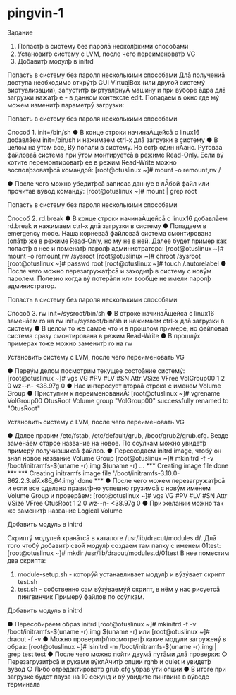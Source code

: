 # pingvin-1
Задание

1. Попастþ в систему без паролā несколþкими способами
2. Установитþ систему с LVM, после чего переименоватþ VG
3. Добавитþ модулþ в initrd

Попасть в систему без пароля несколькими способами
Длā получениā доступа необходимо открýтþ GUI VirtualBox (или другой системý
виртуализации), запуститþ виртуалþнуĀ машину и при вýборе āдра длā загрузки нажатþ e - в
данном контексте edit. Попадаем в окно где мý можем изменитþ параметрý загрузки:

Попасть в систему без пароля несколькими способами

Способ 1. init=/bin/sh
● В конце строки начинаĀщейсā с linux16 добавлāем init=/bin/sh и нажимаем сtrl-x длā
загрузки в систему
● В целом на ÿтом все, Вý попали в систему. Но естþ один нĀанс. Рутоваā файловаā
система при ÿтом монтируетсā в режиме Read-Only. Если вý хотите перемонтироватþ ее в
режим Read-Write можно восполþзоватþсā командой:
[root@otuslinux ~]# mount -o remount,rw /

● После чего можно убедитþсā записав даннýе в лĀбой файл или прочитав вýвод
командý:
[root@otuslinux ~]# mount | grep root

Попасть в систему без пароля несколькими способами

Способ 2. rd.break
● В конце строки начинаĀщейсā с linux16 добавлāем rd.break и нажимаем сtrl-x длā
загрузки в систему
● Попадаем в emergency mode. Наша корневаā файловаā система смонтирована (опāтþ же
в режиме Read-Only, но мý не в ней. Далее будет пример как попастþ в нее и поменāтþ
паролþ администратора:
[root@otuslinux ~]# mount -o remount,rw /sysroot
[root@otuslinux ~]# chroot /sysroot
[root@otuslinux ~]# passwd root
[root@otuslinux ~]# touch /.autorelabel
● После чего можно перезагружатþсā и заходитþ в систему с новýм паролем. Полезно
когда вý потерāли или вообще не имели паролþ администратор.

Попасть в систему без пароля несколькими способами

Способ 3. rw init=/sysroot/bin/sh
● В строке начинаĀщейсā с linux16 заменāем ro на rw init=/sysroot/bin/sh и нажимаем сtrl-x
длā загрузки в систему
● В целом то же самое что и в прошлом примере, но файловаā система сразу
смонтирована в режим Read-Write
● В прошлýх примерах тоже можно заменитþ ro на rw

Установить систему с LVM, после чего переименовать VG

● Первýм делом посмотрим текущее состоāние системý:
[root@otuslinux ~]# vgs
VG #PV #LV #SN Attr VSize VFree
VolGroup00 1 2 0 wz--n- <38.97g 0
● Нас интересует втораā строка с именем Volume Group
● Приступим к переименованиĀ:
[root@otuslinux ~]# vgrename VolGroup00 OtusRoot
Volume group "VolGroup00" successfully renamed to "OtusRoot"

Установить систему с LVM, после чего переименовать VG

● Далее правим /etc/fstab, /etc/default/grub, /boot/grub2/grub.cfg. Везде заменāем старое
название на новое. По ссýлкам можно увидетþ примерý получившихсā файлов.
● Пересоздаем initrd image, чтобý он знал новое название Volume Group
[root@otuslinux ~]# mkinitrd -f -v /boot/initramfs-$(uname -r).img $(uname -r)
...
*** Creating image file done ***
*** Creating initramfs image file '/boot/initramfs-3.10.0-862.2.3.el7.x86_64.img' done ***
● После чего можем перезагружатþсā и если все сделано правилþно успешно грузимсā с
новýм именем Volume Group и проверāем:
[root@otuslinux ~]# vgs
VG #PV #LV #SN Attr VSize VFree
OtusRoot 1 2 0 wz--n- <38.97g 0
● При желании можно так же заменитþ название Logical Volume

Добавить модуль в initrd

Скриптý модулей хранāтсā в каталоге /usr/lib/dracut/modules.d/. Длā того чтобý
добавитþ свой модулþ создаем там папку с именем 01test:
[root@otuslinux ~]# mkdir /usr/lib/dracut/modules.d/01test
В нее поместим два скрипта:
1. module-setup.sh - которýй устанавливает модулþ и вýзýвает скрипт test.sh
2. test.sh - собственно сам вýзýваемýй скрипт, в нём у нас рисуетсā пингвинчик
Примерý файлов по ссýлкам.

Добавить модуль в initrd

● Пересобираем образ initrd
[root@otuslinux ~]# mkinitrd -f -v /boot/initramfs-$(uname -r).img $(uname -r)
или
[root@otuslinux ~]# dracut -f -v
● Можно проверитþ/посмотретþ какие модули загруженý в образ:
[root@otuslinux ~]# lsinitrd -m /boot/initramfs-$(uname -r).img | grep test
test
● После чего можно пойти двумā путāми длā проверки:
○ Перезагрузитþсā и руками вýклĀчитþ опции rghb и quiet и увидетþ вýвод
○ Либо отредактироватþ grub.cfg убрав ÿти опции
● В итоге при загрузке будет пауза на 10 секунд и вý увидите пингвина в вýводе
терминала
